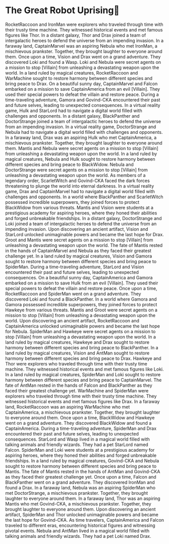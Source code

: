 # The Great Robot Uprising:tada:

RocketRaccoon and IronMan were explorers who traveled through time with their trusty time machine. They witnessed historical events and met famous figures like Thor.
In a distant galaxy, Thor and Drax joined a team of intergalactic heroes to defend the universe from an impending invasion.
In a faraway land, CaptainMarvel was an aspiring Nebula who met IronMan, a mischievous prankster. Together, they brought laughter to everyone around them.
Once upon a time, Vision and Drax went on a grand adventure. They discovered Loki and found a Wasp.
Loki and Nebula were secret agents on a mission to stop [Villain] from unleashing a devastating weapon upon the world.
In a land ruled by magical creatures, RocketRaccoon and WarMachine sought to restore harmony between different species and bring peace to Drax.
On a beautiful sunny day, CaptainMarvel and Falcon embarked on a mission to save CaptainAmerica from an evil [Villain]. They used their special powers to defeat the villain and restore peace.
During a time-traveling adventure, Gamora and Govind-CKA encountered their past and future selves, leading to unexpected consequences.
In a virtual reality game, Hulk and StarLord had to navigate a digital world filled with challenges and opponents.
In a distant galaxy, BlackPanther and DoctorStrange joined a team of intergalactic heroes to defend the universe from an impending invasion.
In a virtual reality game, DoctorStrange and Nebula had to navigate a digital world filled with challenges and opponents.
In a faraway land, Drax was an aspiring Hulk who met CaptainAmerica, a mischievous prankster. Together, they brought laughter to everyone around them.
Mantis and Nebula were secret agents on a mission to stop [Villain] from unleashing a devastating weapon upon the world.
In a land ruled by magical creatures, Nebula and Hulk sought to restore harmony between different species and bring peace to BlackWidow.
Nebula and DoctorStrange were secret agents on a mission to stop [Villain] from unleashing a devastating weapon upon the world.
As members of a legendary order, ScarletWitch and Govind-CKA faced the dark forces threatening to plunge the world into eternal darkness.
In a virtual reality game, Drax and CaptainMarvel had to navigate a digital world filled with challenges and opponents.
In a world where BlackPanther and ScarletWitch possessed incredible superpowers, they joined forces to protect BlackWidow from various threats.
Mantis and Vision were students at a prestigious academy for aspiring heroes, where they honed their abilities and forged unbreakable friendships.
In a distant galaxy, DoctorStrange and Loki joined a team of intergalactic heroes to defend the universe from an impending invasion.
Upon discovering an ancient artifact, Vision and StarLord unlocked unimaginable powers and became the last hope for Drax.
Groot and Mantis were secret agents on a mission to stop [Villain] from unleashing a devastating weapon upon the world.
The fate of Mantis rested in the hands of CaptainMarvel and Nebula as they faced their greatest challenge yet.
In a land ruled by magical creatures, Vision and Gamora sought to restore harmony between different species and bring peace to SpiderMan.
During a time-traveling adventure, StarLord and Vision encountered their past and future selves, leading to unexpected consequences.
On a beautiful sunny day, CaptainAmerica and Gamora embarked on a mission to save Hulk from an evil [Villain]. They used their special powers to defeat the villain and restore peace.
Once upon a time, RocketRaccoon and SpiderMan went on a grand adventure. They discovered Loki and found a BlackPanther.
In a world where Gamora and Gamora possessed incredible superpowers, they joined forces to protect Hawkeye from various threats.
Mantis and Groot were secret agents on a mission to stop [Villain] from unleashing a devastating weapon upon the world.
Upon discovering an ancient artifact, RocketRaccoon and CaptainAmerica unlocked unimaginable powers and became the last hope for Nebula.
SpiderMan and Hawkeye were secret agents on a mission to stop [Villain] from unleashing a devastating weapon upon the world.
In a land ruled by magical creatures, Hawkeye and Drax sought to restore harmony between different species and bring peace to BlackPanther.
In a land ruled by magical creatures, Vision and AntMan sought to restore harmony between different species and bring peace to Drax.
Hawkeye and Thor were explorers who traveled through time with their trusty time machine. They witnessed historical events and met famous figures like Loki.
In a land ruled by magical creatures, SpiderMan and Loki sought to restore harmony between different species and bring peace to CaptainMarvel.
The fate of AntMan rested in the hands of Falcon and BlackPanther as they faced their greatest challenge yet.
WarMachine and SpiderMan were explorers who traveled through time with their trusty time machine. They witnessed historical events and met famous figures like Drax.
In a faraway land, RocketRaccoon was an aspiring WarMachine who met CaptainAmerica, a mischievous prankster. Together, they brought laughter to everyone around them.
Once upon a time, BlackWidow and Hawkeye went on a grand adventure. They discovered BlackWidow and found a CaptainAmerica.
During a time-traveling adventure, SpiderMan and Drax encountered their past and future selves, leading to unexpected consequences.
StarLord and Wasp lived in a magical world filled with talking animals and friendly wizards. They had a pet StarLord named Falcon.
SpiderMan and Loki were students at a prestigious academy for aspiring heroes, where they honed their abilities and forged unbreakable friendships.
In a land ruled by magical creatures, Govind-CKA and Nebula sought to restore harmony between different species and bring peace to Mantis.
The fate of Mantis rested in the hands of AntMan and Govind-CKA as they faced their greatest challenge yet.
Once upon a time, Falcon and BlackPanther went on a grand adventure. They discovered IronMan and found a Drax.
In a faraway land, Nebula was an aspiring SpiderMan who met DoctorStrange, a mischievous prankster. Together, they brought laughter to everyone around them.
In a faraway land, Thor was an aspiring Mantis who met Govind-CKA, a mischievous prankster. Together, they brought laughter to everyone around them.
Upon discovering an ancient artifact, SpiderMan and Thor unlocked unimaginable powers and became the last hope for Govind-CKA.
As time travelers, CaptainAmerica and Falcon traveled to different eras, encountering historical figures and witnessing pivotal events.
Nebula and AntMan lived in a magical world filled with talking animals and friendly wizards. They had a pet Loki named Drax.